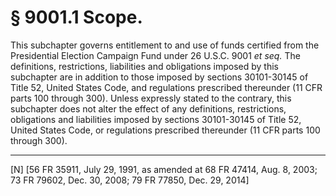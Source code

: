 # § 9001.1   Scope.

This subchapter governs entitlement to and use of funds certified from the Presidential Election Campaign Fund under 26 U.S.C. 9001 *et seq.* The definitions, restrictions, liabilities and obligations imposed by this subchapter are in addition to those imposed by sections 30101-30145 of Title 52, United States Code, and regulations prescribed thereunder (11 CFR parts 100 through 300). Unless expressly stated to the contrary, this subchapter does not alter the effect of any definitions, restrictions, obligations and liabilities imposed by sections 30101-30145 of Title 52, United States Code, or regulations prescribed thereunder (11 CFR parts 100 through 300).



---

[N] [56 FR 35911, July 29, 1991, as amended at 68 FR 47414, Aug. 8, 2003; 73 FR 79602, Dec. 30, 2008; 79 FR 77850, Dec. 29, 2014]




